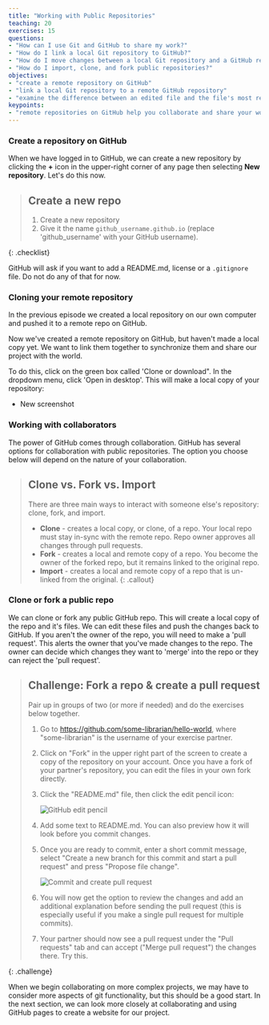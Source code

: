 ```yaml
---
title: "Working with Public Repositories"
teaching: 20
exercises: 15
questions:
- "How can I use Git and GitHub to share my work?"
- "How do I link a local Git repository to GitHub?"
- "How do I move changes between a local Git repository and a GitHub repository?"
- "How do I import, clone, and fork public repositories?"
objectives:
- "create a remote repository on GitHub"
- "link a local Git repository to a remote GitHub repository"
- "examine the difference between an edited file and the file's most recently committed version"
keypoints:
- "remote repositories on GitHub help you collaborate and share your work"
---
```


### Create a repository on GitHub

When we have logged in to GitHub, we can create a new repository by clicking the **+** icon in the upper-right corner of
any page then selecting **New repository**. Let's do this now.

> ## Create a new repo
> 1. Create a new repository
> 2. Give it the name `github_username.github.io` (replace 'github_username' with your GitHub username).
>
{: .checklist}

GitHub will ask if you want to add a README.md, license or a `.gitignore` file. Do not do any of that for now.

### Cloning your remote repository 

In the previous episode we created a local repository on our own computer and pushed it to a remote repo on GitHub.

Now we've created a remote repository on GitHub, but haven't made a local copy yet. We want to link them together to synchronize them and share our project with the world.

To do this, click on the green box called 'Clone or download". In the dropdown menu, click 'Open in desktop'. This will make a local copy of your repository:

* New screenshot

### Working with collaborators

The power of GitHub comes through collaboration. GitHub has several options for collaboration with public repositories. The option you choose below will depend on the nature of your collaboration.

> ## Clone vs. Fork vs. Import
> There are three main ways to interact with someone else's repository: clone, fork, and import.
> * **Clone** - creates a local copy, or clone, of a repo. Your local repo must stay in-sync with the remote repo. Repo owner approves all changes through pull requests.
> * **Fork** - creates a local and remote copy of a repo. You become the owner of the forked repo, but it remains linked to the original repo. 
> * **Import** - creates a local and remote copy of a repo that is un-linked from the original. 
{: .callout}

### Clone or fork a public repo

We can clone or fork any public GitHub repo. This will create a local copy of the repo and it's files. We can edit these files and push the changes back to GitHub. If you aren't the owner of the repo, you will need to make a 'pull request'. This alerts the owner that you've made changes to the repo. The owner can decide which changes they want to 'merge' into the repo or they can reject the 'pull request'. 

> ## Challenge: Fork a repo & create a pull request
> Pair up in groups of two (or more if needed) and do the exercises below together.
> 
> 1. Go to https://github.com/some-librarian/hello-world, where "some-librarian" is the username of your exercise partner.
> 2. Click on "Fork" in the upper right part of the screen to create a copy of the repository on your account. Once you have a fork of your partner's repository, you can edit the files in your own fork directly.
> 3. Click the "README.md" file, then click the edit pencil icon:
> 
>    ![GitHub edit pencil](../fig/github-edit-pencil.png)
> 
> 4. Add some text to README.md. You can also preview how it will look before you commit changes.
> 5. Once you are ready to commit, enter a short commit message,
>    select "Create a new branch for this commit and start a pull request"
>    and press "Propose file change".
> 
>    ![Commit and create pull request](../fig/github-commit-pr.png)
> 
> 6. You will now get the option to review the changes and add an additional
>    explanation before sending the pull request (this is especially useful
>    if you make a single pull request for multiple commits).
> 7. Your partner should now see a pull request under the "Pull requests" tab
>    and can accept ("Merge pull request") the changes there. Try this.
>
{: .challenge}


When we begin collaborating on more complex projects, we may have to consider more aspects of git functionality, but this should be a good start. In the next section, we can look more closely at collaborating and using GitHub pages to create a website for our project.